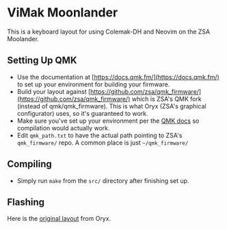 # ViMak Moonlander
This is a keyboard layout for using Colemak-DH and Neovim on the ZSA Moolander.

## Setting Up QMK
- Use the documentation at [https://docs.qmk.fm/](https://docs.qmk.fm/) to set up your environment for building your firmware.
- Build your layout against [https://github.com/zsa/qmk_firmware/](https://github.com/zsa/qmk_firmware/) which is ZSA's QMK fork (instead of qmk/qmk_firmware). This is what Oryx (ZSA's graphical configurator) uses, so it's guaranteed to work.
- Make sure you've set up your environment per the [QMK docs](https://docs.qmk.fm/#/newbs_getting_started?id=set-up-your-environment) so compilation would actually work.
- Edit `qmk_path.txt` to have the actual path pointing to ZSA's `qmk_firmware/` repo. A common place is just `~/qmk_firmware/`

## Compiling
- Simply run `make` from the `src/` directory after finishing set up.

## Flashing

Here is the [original layout](https://configure.zsa.io/moonlander/layouts/XeXGP/jZlzM4/0) from Oryx.
